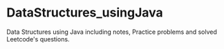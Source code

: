 # DataStructures_usingJava
Data Structures using Java including notes, Practice problems and solved Leetcode's questions.
